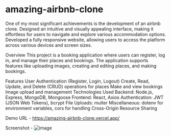 ﻿# amazing-airbnb-clone
One of my most significant achievements is the development of an airbnb clone. Designed an intuitive and visually appealing interface, making it effortless for users to navigate and explore various accommodation options. Developed a fully responsive website, allowing users to access the platform across various devices and screen sizes.

Overview
This project is a booking application where users can register, log in, and manage their places and bookings. The application supports features like uploading images, creating and editing places, and making bookings.

Features
User Authentication (Register, Login, Logout)
Create, Read, Update, and Delete (CRUD) operations for places
Make and view bookings
Image upload and management
Technologies Used
Backend: Node.js, Express, MongoDB, Mongoose
Frontend: React, Axios
Authentication: JWT (JSON Web Tokens), bcrypt
File Uploads: multer
Miscellaneous: dotenv for environment variables, cors for handling Cross-Origin Resource Sharing

Demo URL - https://amazing-airbnb-clone.vercel.app/


Screenshot - 
![image](https://github.com/ajaysngh040/amazing-airbnb-clone/assets/142580039/7dfc5db3-fd21-4356-803c-31755b4d289b)

